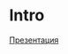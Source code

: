 # Intro

[Презентация](https://docs.google.com/presentation/d/e/2PACX-1vTQZGPWHz4nFpaHHcNvIrpl0NFljZkf_u7Bz7W2S0aTODtZzZq23VW8H7khDvZzXlq7QxMLA-GbhUMl/pub?start=false&loop=false&delayms=3000)